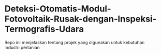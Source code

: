 # Deteksi-Otomatis-Modul-Fotovoltaik-Rusak-dengan-Inspeksi-Termografis-Udara
Repo ini menjelaskan tentang projek yang digunakan untuk kebutuhan industri pertanian
